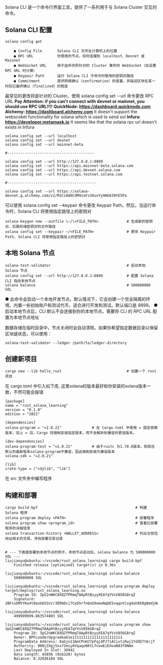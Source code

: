 Solana CLI 是一个命令行界面工具，提供了一系列用于与 Solana Cluster 交互的命令。

## Solana CLI 配置
```shell
solana config get

    ● Config File       Solana CLI 文件在计算机上的位置
    ● RPC URL           你使用的节点，将你连接到 localhost、Devnet 或 Mainnet
    ● WebSocket URL     用于监听你所针对的 Cluster 事件的 WebSocket（在设置 RPC URL 时计算）
    ● Keypair Path      运行 Solana CLI 子命令时使用的密钥对路径
    ● Commitment        提供网络确认（confirmation）的度量，并描述区块在某一时刻已最终确认（finalized）的程度
```

最常见的更改将是针对的 Cluster。使用 solana config set --url 命令更改 RPC URL
**Pay Attention: if you can't connect with devnet or mainnet, you should use RPC URL!!!!**
**QuickNode: https://dashboard.quicknode.com**
**Alchemy: https://dashboard.alchemy.com**  It doesn't support the webscoket functionality for solana which is used to send sol 
**Infura: https://developer.metamask.io**   It seems like that the solana rpc url doesn't exists in Infura
```shell
solana config set --url localhost 
solana config set --url devnet 
solana config set --url mainnet-beta

#----------------------------------------

solana config set --url http://127.0.0.1:8899
solana config set --url https://api.mainnet-beta.solana.com
solana config set --url https://api.devnet.solana.com
solana config set --url https://api.testnet.solana.com

#-----------------------------------------

solana config set --url https://solana-devnet.g.alchemy.com/v2/RSCz8A0CdM9zaYsSOuxYy9Hb630YE5Pa

```

可以使用 solana config set --keypair 命令更改 Keypair Path。然后，当运行命令时，Solana CLI 将使用指定路径上的密钥对
```shell
solana-keygen new --outfile \~/\<FILE_PATH>             # 生成新的密钥对，后跟存储密钥对的文件路径
solana config set --keypair ~/<FILE_PATH>               # 更改 Keypair Path, Solana CLI 将使用指定路径上的密钥对
```

## 本地 Solana 节点
```shell
solana-test-validator                                   # 启动本地 Solana 节点
solana config set --url http://127.0.0.1:8899           # 配置 Solana CLI 指向本地节点
solana balance                                          # 500000000 SOL
```
● 此命令会启动一个本地开发节点。默认情况下，它会创建一个完全隔离的环境，内置一些初始账户和测试代币，适合进行开发和测试。默认端口是 8899。
● 启动本地节点后，CLI 默认不会连接到你的本地节点。需要将 CLI 的 RPC URL 配置为本地节点地址

数据存储在临时目录中，节点关闭时会自动清除。如果你希望指定数据目录以保留区块链状态，可以使用：
```shell
solana-test-validator --ledger /path/to/ledger-directory
```

## 创建新项目
```shell
cargo new --lib hello_rust                              # 创建一个 rust项目
```

在 cargo.toml 中引入如下库, 这里solana的版本最好和你安装的solana版本一致，不然可能会报错

```
[package]
name = "rust_solana_learning"
version = "0.1.0"
edition = "2021"

[dependencies]
solana-program = "=2.0.21"              # 在 Cargo.toml 中使用 = 固定依赖版本，加上 = 后，Cargo 将强制安装指定版本，而不会解析到兼容的更高版本。

[dev-dependencies]
solana-program-test = "=2.0.21"         # 由于rustc 为1.78.0版本，和现在默认的最新版本solana-program不兼容，因此强制安装为兼容版本
solana-sdk = "=2.0.21"

[lib]
crate-type = ["cdylib", "lib"]
```
在 src 文件夹中编写程序

## 构建和部署
```shell
cargo build-bpf                                             # 构建 Solana 程序
solana program deploy <PATH>                                # 部署程序
solana program show <program_id>                            # 查看已部署程序的详细信息
solana transaction-history <WALLET_ADDRESS>                 # 列出与钱包地址相关的交易，寻找部署交易记录


# --- 下面是部署到本地节点的例子，本地节点启动后，solana balance 为 500000000 SOL ---
liujianyu@ubuntu:~/vscode/rust_solana_learning$ cargo build-bpf
    Finished release [optimized] target(s) in 0.36s

liujianyu@ubuntu:~/vscode/rust_solana_learning$ solana balance
    500000000 SOL

liujianyu@ubuntu:~/vscode/rust_solana_learning$ solana program deploy target/deploy/rust_solana_learning.so 
    Program Id: 3pS2nWKC8XQZfPRmqTAApRtBzyyXEA7qYVsV856G8rqZ
    Signature: 2BFssDMYYKe4t9eoG6SSVzr3ER6Dci7Cw5hrfnQoG9omaNqbE5vqqntCxg9ah858g8mdjNqJYDaKcfeR2qPk8T2b

liujianyu@ubuntu:~/vscode/rust_solana_learning$ solana balance
    499999999.863574803 SOL

liujianyu@ubuntu:~/vscode/rust_solana_learning$ solana program show 3pS2nWKC8XQZfPRmqTAApRtBzyyXEA7qYVsV856G8rqZ
    Program Id: 3pS2nWKC8XQZfPRmqTAApRtBzyyXEA7qYVsV856G8rqZ
    Owner: BPFLoaderUpgradeab1e11111111111111111111111
    ProgramData Address: 8aGjn13AmCPnHJ7pFqjdPJ7iACixtiRwj1YdXD7t6rjf
    Authority: 96NjZXgj5xx72miy6Vqaqo6KtLfnvwEiEXoaN83f8NAm
    Last Deployed In Slot: 36942
    Data Length: 45856 (0xb320) bytes
    Balance: 0.32036184 SOL
```

